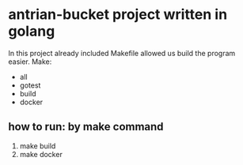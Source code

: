 # antrian-bucket project written in golang
In this project already included Makefile allowed us build the program easier.
Make:
- all
- gotest
- build
- docker


## how to run: by make command
1. make build
2. make docker